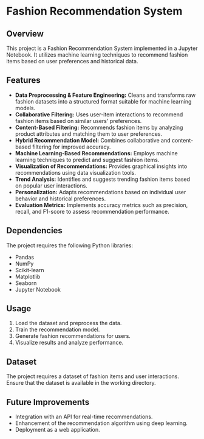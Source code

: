 # Fashion Recommendation System

## Overview
This project is a Fashion Recommendation System implemented in a Jupyter Notebook. It utilizes machine learning techniques to recommend fashion items based on user preferences and historical data.

## Features
- **Data Preprocessing & Feature Engineering:** Cleans and transforms raw fashion datasets into a structured format suitable for machine learning models.
- **Collaborative Filtering:** Uses user-item interactions to recommend fashion items based on similar users' preferences.
- **Content-Based Filtering:** Recommends fashion items by analyzing product attributes and matching them to user preferences.
- **Hybrid Recommendation Model:** Combines collaborative and content-based filtering for improved accuracy.
- **Machine Learning-Based Recommendations:** Employs machine learning techniques to predict and suggest fashion items.
- **Visualization of Recommendations:** Provides graphical insights into recommendations using data visualization tools.
- **Trend Analysis:** Identifies and suggests trending fashion items based on popular user interactions.
- **Personalization:** Adapts recommendations based on individual user behavior and historical preferences.
- **Evaluation Metrics:** Implements accuracy metrics such as precision, recall, and F1-score to assess recommendation performance.

## Dependencies
The project requires the following Python libraries:
- Pandas
- NumPy
- Scikit-learn
- Matplotlib
- Seaborn
- Jupyter Notebook

## Usage
1. Load the dataset and preprocess the data.
2. Train the recommendation model.
3. Generate fashion recommendations for users.
4. Visualize results and analyze performance.

## Dataset
The project requires a dataset of fashion items and user interactions. Ensure that the dataset is available in the working directory.

## Future Improvements
- Integration with an API for real-time recommendations.
- Enhancement of the recommendation algorithm using deep learning.
- Deployment as a web application.


